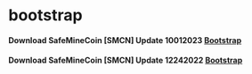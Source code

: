 # bootstrap
####  Download SafeMineCoin [SMCN] Update 10012023 [Bootstrap](https://github.com/safeminecoin/safeminecoin/releases/download/v1.1.2.0/bootstrap-smcn.zip)
####  Download SafeMineCoin [SMCN] Update 12242022 [Bootstrap](https://mega.nz/file/bZRAHBKC#f_Xr4lf9ZBhv9-WDo2AP21E60VG6WZiFmyPiZjr09T8)
